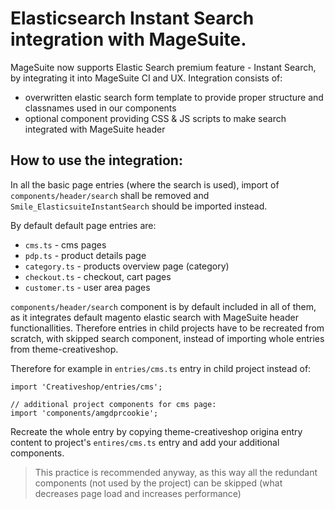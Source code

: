 # Elasticsearch Instant Search integration with MageSuite.

MageSuite now supports Elastic Search premium feature - Instant Search, by integrating it into MageSuite CI and UX.
Integration consists of:
* overwritten elastic search form template to provide proper structure and classnames used in our components
* optional component providing CSS & JS scripts to make search integrated with MageSuite header

## How to use the integration:

In all the basic page entries (where the search is used), import of `components/header/search` shall be removed
and `Smile_ElasticsuiteInstantSearch` should be imported instead.

By default default page entries are:

* `cms.ts` - cms pages
* `pdp.ts` - product details page
* `category.ts` - products overview page (category)
* `checkout.ts` - checkout, cart pages
* `customer.ts` - user area pages

`components/header/search` component is by default included in all of them, as it integrates default magento elastic search with MageSuite header functionallities.
Therefore entries in child projects have to be recreated from scratch, with skipped search component, instead of importing whole entries from theme-creativeshop.

Therefore for example in `entries/cms.ts` entry in child project instead of:

```
import 'Creativeshop/entries/cms';

// additional project components for cms page:
import 'components/amgdprcookie';
```

Recreate the whole entry by copying theme-creativeshop origina entry content to project's `entires/cms.ts` entry and add your additional components.

> This practice is recommended anyway, as this way all the redundant components (not used by the project) can be skipped (what decreases page load and increases performance)
